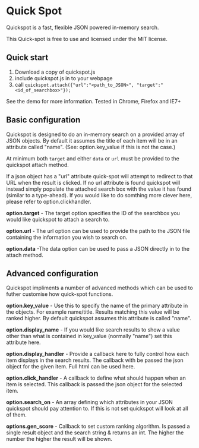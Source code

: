 # Quick Spot

Quickspot is a fast, flexible JSON powered in-memory search. 

This Quick-spot is free to use and licensed under the MIT license.

## Quick start

1. Download a copy of quickspot.js
2. include quickspot.js in to your webpage
3. call `quickspot.attach({"url":"<path_to_JSON>", "target":"<id_of_searchbox>"});`

See the demo for more information. Tested in Chrome, Firefox and IE7+

## Basic configuration

Quickspot is designed to do an in-memory search on a provided array of JSON objects. By default it assumes the title of each item will be in an attribute called "name". (See: option.key_value if this is not the case.)

At minimum both `target` and either `data` or `url` must be provided to the quickspot attach method.

If a json object has a "url" attribute quick-spot will attempt to redirect to that URL when the result is clicked. If no url attribute is found quickspot will instead simply populate the attached search box with the value it has found (similar to a type-ahead). If you would like to do somthing more clever here, please refer to option.clickhandler.

**option.target** - The target option specifies the ID of the searchbox you would like quickspot to attach a search to.

**option.url** - The url option can be used to provide the path to the JSON file containing the information you wish to search on.

**option.data** -The data option can be used to pass a JSON directly in to the attach method.

## Advanced configuration

Quickspot impliments a number of advanced methods which can be used to futher customise how quick-spot functions.

**option.key_value** - Use this to specify the name of the primary attribute in the objects. For example name/title. Results matching this value will be ranked higher. By default quickspot assumes this attribute is called "name".

**option.display_name** - If you would like search results to show a value other than what is contained in key_value (normally "name") set this attribute here.

**option.display_handler** - Provide a callback here to fully control how each item displays in the search results. The callback with be passed the json object for the given item. Full html can be used here.

**option.click_handler** - A callback to define what should happen when an item is selected. This callback is passed the json object for the selected item.

**option.search_on** - An array defining which attributes in your JSON quickspot should pay attention to. If this is not set quickspot will look at all of them.

**options.gen_score** - Callback to set custom ranking algorithm. Is passed a single result object and the search string & returns an int. The higher the number the higher the result will be shown.